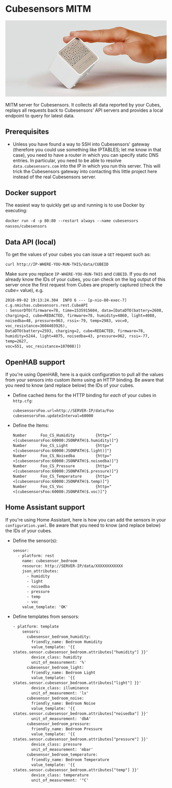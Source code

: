 # Cubesensors MITM

![Cubesensors](https://github.com/nmichas/cubesensors/raw/master/cs.jpg "Cubesensors")


MITM server for Cubesensors. It collects all data reported by your Cubes,
replays all requests back to Cubesensors' API servers and provides a
local endpoint to query for latest data.

## Prerequisites
* Unless you have found a way to SSH into Cubesensors' gateway (therefore
you could use something like IPTABLES; let me know in that case), you need
to have a router in which you can specify static DNS entries. In particular,
you need to be able to resolve `data.cubesensors.com` into the IP in which
you run this server. This will trick the Cubesensors gateway into contacting
this little project here instead of the real Cubesensors server.

## Docker support
The easiest way to quickly get up and running is to use Docker by
executing:

`docker run -d -p 80:80 --restart always --name cubesensors nassos/cubesensors`

## Data API (local)
To get the values of your cubes you can issue a `GET` request such as:

```
curl http://IP-WHERE-YOU-RUN-THIS/data/CUBEID
```
Make sure you replace `IP-WHERE-YOU-RUN-THIS` and `CUBEID`. If you do not
already know the IDs of your cubes, you can check on the log output of
this server once the first request from Cubes are properly captured (check the _cube=_ value), e.g.

```
2018-09-02 19:13:24.304  INFO 6 --- [p-nio-80-exec-7] c.g.nmichas.cubesensors.rest.CubeAPI
: SensorDTO(firmware=78, time=1535915604, data=[DataDTO(battery=2608,
charging=2, cube=REDACTED, firmware=78, humidity=4860, light=4088,
noisedba=48, pressure=963, rssi=-79, temp=2983, voc=0, voc_resistance=3604403926),
DataDTO(battery=2593, charging=2, cube=REDACTED, firmware=78,
humidity=5244, light=4075, noisedba=43, pressure=962, rssi=-77, temp=2627,
voc=551, voc_resistance=107008)])
```

## OpenHAB support
If you're using OpenHAB, here is a quick configuration to pull all the values
from your sensors into custom _Items_ using an HTTP binding. Be aware that
you need to know (and replace below) the IDs of your cubes.

* Define cached items for the HTTP binding for *each* of your cubes in `http.cfg`:
    ```
    cubesensorsFoo.url=http://SERVER-IP/data/Foo
    cubesensorsFoo.updateInterval=60000
    ```

* Define the Items:
    ```
    Number      Foo_CS_Humidity         {http="<[cubesensorsFoo:60000:JSONPATH($.humidity)]"}
    Number      Foo_CS_Light            {http="<[cubesensorsFoo:60000:JSONPATH($.light)]"}
    Number      Foo_CS_Noisedba         {http="<[cubesensorsFoo:60000:JSONPATH($.noisedba)]"}
    Number      Foo_CS_Pressure         {http="<[cubesensorsFoo:60000:JSONPATH($.pressure)]"}
    Number      Foo_CS_Temperature      {http="<[cubesensorsFoo:60000:JSONPATH($.temp)]"}
    Number      Foo_CS_Voc              {http="<[cubesensorsFoo:60000:JSONPATH($.voc)]"}

    ```
## Home Assistant support
If you're using Home Assistant, here is how you can add the sensors in your `configuration.yaml`. Be aware that
you need to know (and replace below) the IDs of your cubes.

* Define the sensor(s):
    ```
    sensor:
      - platform: rest
        name: cubesensor_bedroom
        resource: http://SERVER-IP/data/XXXXXXXXXXXX
        json_attributes:
          - humidity
          - light
          - noisedba
          - pressure
          - temp
          - voc
        value_template: 'OK'
    ```
* Define templates from sensors:
    ```
    - platform: template
        sensors:     
          cubesensor_bedroom_humidity:
            friendly_name: Bedroom Humidity
            value_template: '{{ states.sensor.cubesensor_bedroom.attributes["humidity"] }}'
            device_class: humidity
            unit_of_measurement: '%'
          cubesensor_bedroom_light:
            friendly_name: Bedroom Light
            value_template: '{{ states.sensor.cubesensor_bedroom.attributes["light"] }}'
            device_class: illuminance
            unit_of_measurement: 'lx'
          cubesensor_bedroom_noise:
            friendly_name: Bedroom Noise
            value_template: '{{ states.sensor.cubesensor_bedroom.attributes["noisedba"] }}'        
            unit_of_measurement: 'dbA'
          cubesensor_bedroom_pressure:
            friendly_name: Bedroom Pressure
            value_template: '{{ states.sensor.cubesensor_bedroom.attributes["pressure"] }}'
            device_class: pressure
            unit_of_measurement: 'mbar'
          cubesensor_bedroom_temperature:
            friendly_name: Bedroom Temperature
            value_template: '{{ states.sensor.cubesensor_bedroom.attributes["temp"] }}'
            device_class: temperature
            unit_of_measurement: '°C'
    ```
